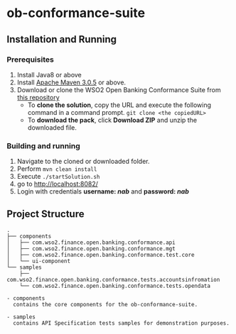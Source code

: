 # ob-conformance-suite

## Installation and Running

### Prerequisites

1. Install Java8 or above 
2. Install [Apache Maven 3.0.5](https://maven.apache.org/download.cgi) or above.
1. Download or clone the WSO2 Open Banking Conformance  Suite from [this repository](https://github.com/wso2/ob-conformance-suite.git)
	* To **clone the solution**, copy the URL and execute the following command in a command prompt.
	   `git clone <the copiedURL>`
	* To **download the pack**, click **Download ZIP** and unzip the downloaded file.

### Building and running
1. Navigate to the cloned or downloaded folder.
2. Perform `mvn clean install`
3. Execute `./startSolution.sh`
4. go to [http://localhost:8082/](htpp://localhost:8082/)
5. Login with credentials **username: *nab*** and **password: *nab***

## Project Structure

```
.
├── components
│   ├── com.wso2.finance.open.banking.conformance.api
│   ├── com.wso2.finance.open.banking.conformance.mgt
│   ├── com.wso2.finance.open.banking.conformance.test.core
│   └── ui-component
└── samples
    ├── com.wso2.finance.open.banking.conformance.tests.accountsinfromation
    └── com.wso2.finance.open.banking.conformance.tests.opendata

- components
  contains the core components for the ob-conformance-suite.
  
- samples
  contains API Specification tests samples for demonstration purposes.
```
